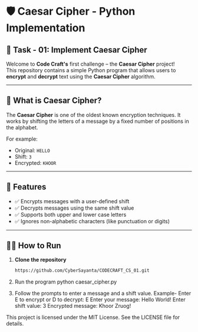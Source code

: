 # 🛡️ Caesar Cipher - Python Implementation

## 🔖 Task - 01: Implement Caesar Cipher

Welcome to **Code Craft's** first challenge – the **Caesar Cipher** project!  
This repository contains a simple Python program that allows users to **encrypt** and **decrypt** text using the **Caesar Cipher** algorithm.

---

## 📜 What is Caesar Cipher?

The **Caesar Cipher** is one of the oldest known encryption techniques. It works by shifting the letters of a message by a fixed number of positions in the alphabet.

For example:
- Original: `HELLO`
- Shift: `3`
- Encrypted: `KHOOR`

---

## 🚀 Features

- ✅ Encrypts messages with a user-defined shift
- ✅ Decrypts messages using the same shift value
- ✅ Supports both upper and lower case letters
- ✅ Ignores non-alphabetic characters (like punctuation or digits)

---

## 🧑‍💻 How to Run

1. **Clone the repository**
   ```bash
   https://github.com/CyberSayanta/CODECRAFT_CS_01.git

2. Run the program
python caesar_cipher.py

3. Follow the prompts to enter a message and a shift value.
   Example-
   Enter E to encrypt or D to decrypt: E
Enter your message: Hello World!
Enter shift value: 3
Encrypted message: Khoor Zruog!





This project is licensed under the MIT License. See the LICENSE file for details.
